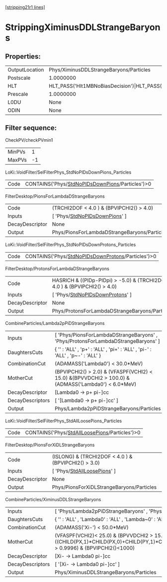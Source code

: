 [[stripping21r1 lines]](./stripping21r1-index)

# StrippingXiminusDDLStrangeBaryons

## Properties:

|                |                                                                                                                                                                                                                                    |
|----------------|------------------------------------------------------------------------------------------------------------------------------------------------------------------------------------------------------------------------------------|
| OutputLocation | Phys/XiminusDDLStrangeBaryons/Particles                                                                                                                                                                                            |
| Postscale      | 1.0000000                                                                                                                                                                                                                          |
| HLT            | HLT_PASS('Hlt1MBNoBiasDecision')\|HLT_PASS('Hlt1MBMicroBiasTStationDecision')\|HLT_PASS('Hlt1MBMicroBiasVeloDecision')\|HLT_PASS('Hlt1MBMicroBiasTStationRateLimitedDecision')\|HLT_PASS('Hlt1MBMicroBiasVeloRateLimitedDecision') |
| Prescale       | 1.0000000                                                                                                                                                                                                                          |
| L0DU           | None                                                                                                                                                                                                                               |
| ODIN           | None                                                                                                                                                                                                                               |

## Filter sequence:

CheckPV/checkPVmin1

|        |     |
|--------|-----|
| MinPVs | 1   |
| MaxPVs | -1  |

LoKi::VoidFilter/SelFilterPhys_StdNoPIDsDownPions_Particles

|      |                                                                                                        |
|------|--------------------------------------------------------------------------------------------------------|
| Code | CONTAINS('Phys/[StdNoPIDsDownPions](./stripping21r1-commonparticles-stdnopidsdownpions)/Particles')\>0 |

FilterDesktop/PionsForLambdaDStrangeBaryons

|                 |                                                                                       |
|-----------------|---------------------------------------------------------------------------------------|
| Code            | (TRCHI2DOF \< 4.0 ) & (BPVIPCHI2() \> 4.0)                                            |
| Inputs          | [ 'Phys/[StdNoPIDsDownPions](./stripping21r1-commonparticles-stdnopidsdownpions)' ] |
| DecayDescriptor | None                                                                                  |
| Output          | Phys/PionsForLambdaDStrangeBaryons/Particles                                          |

LoKi::VoidFilter/SelFilterPhys_StdNoPIDsDownProtons_Particles

|      |                                                                                                            |
|------|------------------------------------------------------------------------------------------------------------|
| Code | CONTAINS('Phys/[StdNoPIDsDownProtons](./stripping21r1-commonparticles-stdnopidsdownprotons)/Particles')\>0 |

FilterDesktop/ProtonsForLambdaDStrangeBaryons

|                 |                                                                                           |
|-----------------|-------------------------------------------------------------------------------------------|
| Code            | HASRICH & ((PIDp-PIDpi) \> -5.0) & (TRCHI2DOF \< 4.0 ) & (BPVIPCHI2() \> 4.0)             |
| Inputs          | [ 'Phys/[StdNoPIDsDownProtons](./stripping21r1-commonparticles-stdnopidsdownprotons)' ] |
| DecayDescriptor | None                                                                                      |
| Output          | Phys/ProtonsForLambdaDStrangeBaryons/Particles                                            |

CombineParticles/Lambda2pPiDStrangeBaryons

|                  |                                                                                                        |
|------------------|--------------------------------------------------------------------------------------------------------|
| Inputs           | [ 'Phys/PionsForLambdaDStrangeBaryons' , 'Phys/ProtonsForLambdaDStrangeBaryons' ]                    |
| DaughtersCuts    | { '' : 'ALL' , 'p+' : 'ALL' , 'pi+' : 'ALL' , 'pi-' : 'ALL' , 'p~-' : 'ALL' }                          |
| CombinationCut   | (ADAMASS('Lambda0') \< 30.0\*MeV)                                                                      |
| MotherCut        | (BPVIPCHI2() \> 2.0) & (VFASPF(VCHI2) \< 15.0) &(BPVVDCHI2 \> 100.0) & (ADMASS('Lambda0') \< 6.0\*MeV) |
| DecayDescriptor  | [Lambda0 -\> p+ pi-]cc                                                                               |
| DecayDescriptors | [ '[Lambda0 -\> p+ pi-]cc' ]                                                                       |
| Output           | Phys/Lambda2pPiDStrangeBaryons/Particles                                                               |

LoKi::VoidFilter/SelFilterPhys_StdAllLoosePions_Particles

|      |                                                                                                    |
|------|----------------------------------------------------------------------------------------------------|
| Code | CONTAINS('Phys/[StdAllLoosePions](./stripping21r1-commonparticles-stdallloosepions)/Particles')\>0 |

FilterDesktop/PionsForXiDLStrangeBaryons

|                 |                                                                                   |
|-----------------|-----------------------------------------------------------------------------------|
| Code            | (ISLONG) & (TRCHI2DOF \< 4.0 ) & (BPVIPCHI2() \> 3.0)                             |
| Inputs          | [ 'Phys/[StdAllLoosePions](./stripping21r1-commonparticles-stdallloosepions)' ] |
| DecayDescriptor | None                                                                              |
| Output          | Phys/PionsForXiDLStrangeBaryons/Particles                                         |

CombineParticles/XiminusDDLStrangeBaryons

|                  |                                                                                                                                                                                        |
|------------------|----------------------------------------------------------------------------------------------------------------------------------------------------------------------------------------|
| Inputs           | [ 'Phys/Lambda2pPiDStrangeBaryons' , 'Phys/PionsForXiDLStrangeBaryons' ]                                                                                                             |
| DaughtersCuts    | { '' : 'ALL' , 'Lambda0' : 'ALL' , 'Lambda~0' : 'ALL' , 'pi+' : 'ALL' , 'pi-' : 'ALL' }                                                                                                |
| CombinationCut   | (ADAMASS('Xi-') \< 50.0\*MeV)                                                                                                                                                          |
| MotherCut        | (VFASPF(VCHI2)\< 25.0) & (BPVVDCHI2 \> 15.0) & ((CHILD(PX,1)\*CHILD(PX,0)+CHILD(PY,1)\*CHILD(PY,0)+CHILD(PZ,1)\*CHILD(PZ,0))/(CHILD(P,1)\*CHILD(P,0)) \> 0.9996) & (BPVIPCHI2()\<1000) |
| DecayDescriptor  | [Xi- -\> Lambda0 pi-]cc                                                                                                                                                              |
| DecayDescriptors | [ '[Xi- -\> Lambda0 pi-]cc' ]                                                                                                                                                      |
| Output           | Phys/XiminusDDLStrangeBaryons/Particles                                                                                                                                                |
